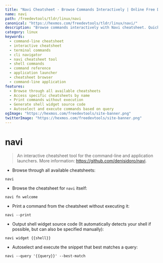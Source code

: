 ```yaml
---
title: "Navi Cheatsheet - Browse Commands Interactively | Online Free DevTools by Hexmos"
name: navi
path: /freedevtools/tldr/linux/navi
canonical: "https://hexmos.com/freedevtools/tldr/linux/navi/"
description: "Browse commands interactively with Navi cheatsheet. Quickly access and execute commands from your terminal. Free online tool, no registration required."
category: linux
keywords:
  - command-line cheatsheet
  - interactive cheatsheet
  - terminal commands
  - cli navigator
  - navi cheatsheet tool
  - shell commands
  - command reference
  - application launcher
  - cheatsheet browser
  - command-line application
features:
  - Browse through all available cheatsheets
  - Access specific cheatsheets by name
  - Print commands without execution
  - Generate shell widget source code
  - Autoselect and execute commands based on query
ogImage: "https://hexmos.com/freedevtools/site-banner.png"
twitterImage: "https://hexmos.com/freedevtools/site-banner.png"
---
```


# navi

> An interactive cheatsheet tool for the command-line and application launchers.
> More information: <https://github.com/denisidoro/navi>.

- Browse through all available cheatsheets:

`navi`

- Browse the cheatsheet for `navi` itself:

`navi fn welcome`

- Print a command from the cheatsheet without executing it:

`navi --print`

- Output shell widget source code (It automatically detects your shell if possible, but can also be specified manually):

`navi widget {{shell}}`

- Autoselect and execute the snippet that best matches a query:

`navi --query '{{query}}' --best-match`
